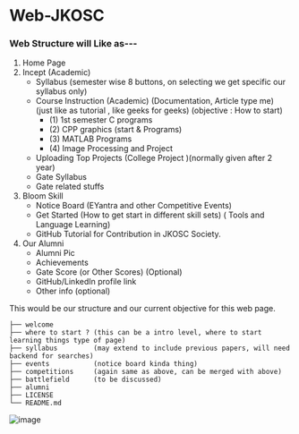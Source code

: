 # Web-JKOSC


### Web Structure will Like as---

1. Home Page
2. Incept (Academic)
      *  Syllabus (semester wise 8 buttons, on selecting we get specific our syllabus only)
      * Course Instruction (Academic) (Documentation, Article type me) (just like as tutorial , like geeks for geeks) (objective : How to start)
          * (1) 1st semester C programs 
          * (2) CPP graphics (start & Programs) 
          * (3) MATLAB Programs 
          * (4) Image Processing and Project 
      * Uploading Top Projects (College Project )(normally given after 2 year)
      * Gate Syllabus
      * Gate related stuffs
3. Bloom Skill 
      * Notice Board (EYantra and other Competitive Events)
      * Get Started (How to get start in different skill sets) ( Tools and Language Learning)
      * GitHub Tutorial for Contribution in JKOSC Society.
5.  Our Alumni
       * Alumni Pic
       * Achievements
       * Gate Score (or Other Scores) (Optional)
       * GitHub/LinkedIn profile link
       * Other info (optional)


This would be our structure and our current objective for this web page.


    ├── welcome 
    ├── where to start ? (this can be a intro level, where to start learning things type of page)
    ├── syllabus         (may extend to include previous papers, will need backend for searches)
    ├── events           (notice board kinda thing)
    ├── competitions     (again same as above, can be merged with above)
    ├── battlefield      (to be discussed) 
    ├── alumni
    ├── LICENSE
    └── README.md

![image](https://user-images.githubusercontent.com/53634176/119560432-9325d500-bdc1-11eb-8407-55a64a2af409.png)
